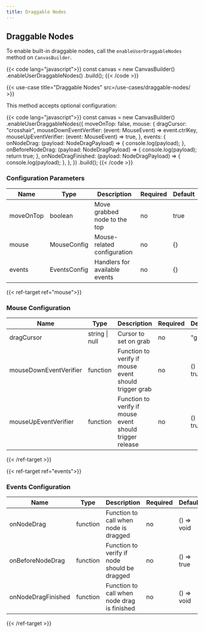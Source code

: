 ```yaml
---
title: Draggable Nodes
---
```


## Draggable Nodes

To enable built-in draggable nodes, call the `enableUserDraggableNodes` method on `CanvasBuilder`.

{{< code lang="javascript">}}
const canvas = new CanvasBuilder()
  .enableUserDraggableNodes()
  .build();
{{< /code >}}

{{< use-case title="Draggable Nodes" src=/use-cases/draggable-nodes/ >}}

This method accepts optional configuration:

{{< code lang="javascript">}}
const canvas = new CanvasBuilder()
  .enableUserDraggableNodes({
    moveOnTop: false,
    mouse: {
      dragCursor: "crosshair",
      mouseDownEventVerifier: (event: MouseEvent) => event.ctrlKey,
      mouseUpEventVerifier: (event: MouseEvent) => true,
    },
    events: {
      onNodeDrag: (payload: NodeDragPayload) => {
        console.log(payload);
      },
      onBeforeNodeDrag: (payload: NodeDragPayload) => {
        console.log(payload);
        return true;
      },
      onNodeDragFinished: (payload: NodeDragPayload) => {
        console.log(payload);
      },
    },
  })
  .build();
{{< /code >}}

### Configuration Parameters

| Name      | Type                                        | Description                   | Required | Default |
|-----------|---------------------------------------------|-------------------------------|----------|---------|
| moveOnTop | boolean                                     | Move grabbed node to the top  | no       | true    |
| mouse     | <span data-ref="mouse">MouseConfig</span>   | Mouse-related configuration   | no       | {}      |
| events    | <span data-ref="events">EventsConfig</span> | Handlers for available events | no       | {}      |

{{< ref-target ref="mouse">}}

### Mouse Configuration

| Name                   | Type           | Description                                              | Required | Default    |
|------------------------|----------------|----------------------------------------------------------|----------|------------|
| dragCursor             | string \| null | Cursor to set on grab                                    | no       | "grab"     |
| mouseDownEventVerifier | function       | Function to verify if mouse event should trigger grab    | no       | () => true |
| mouseUpEventVerifier   | function       | Function to verify if mouse event should trigger release | no       | () => true |

{{< /ref-target >}}

{{< ref-target ref="events">}}

### Events Configuration

| Name               | Type     | Description                                   | Required | Default    |
|--------------------|----------|-----------------------------------------------|----------|------------|
| onNodeDrag         | function | Function to call when node is dragged         | no       | () => void |
| onBeforeNodeDrag   | function | Function to verify if node should be dragged  | no       | () => true |
| onNodeDragFinished | function | Function to call when node drag is finished   | no       | () => void |

{{< /ref-target >}}
